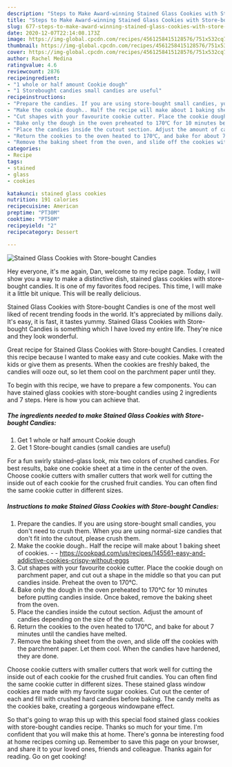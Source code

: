 ```yaml
---
description: "Steps to Make Award-winning Stained Glass Cookies with Store-bought Candies"
title: "Steps to Make Award-winning Stained Glass Cookies with Store-bought Candies"
slug: 677-steps-to-make-award-winning-stained-glass-cookies-with-store-bought-candies
date: 2020-12-07T22:14:08.173Z
image: https://img-global.cpcdn.com/recipes/4561258415128576/751x532cq70/stained-glass-cookies-with-store-bought-candies-recipe-main-photo.jpg
thumbnail: https://img-global.cpcdn.com/recipes/4561258415128576/751x532cq70/stained-glass-cookies-with-store-bought-candies-recipe-main-photo.jpg
cover: https://img-global.cpcdn.com/recipes/4561258415128576/751x532cq70/stained-glass-cookies-with-store-bought-candies-recipe-main-photo.jpg
author: Rachel Medina
ratingvalue: 4.6
reviewcount: 2876
recipeingredient:
- "1 whole or half amount Cookie dough"
- "1 Storebought candies small candies are useful"
recipeinstructions:
- "Prepare the candies. If you are using store-bought small candies, you don&#39;t need to crush them. When you are using normal-size candies that don&#39;t fit into the cutout, please crush them."
- "Make the cookie dough.. Half the recipe will make about 1 baking sheet of cookies.  https://cookpad.com/us/recipes/145561-easy-and-addictive-cookies-crispy-without-eggs"
- "Cut shapes with your favourite cookie cutter. Place the cookie dough on parchment paper, and cut out a shape in the middle so that you can put candies inside. Preheat the oven to 170℃."
- "Bake only the dough in the oven preheated to 170℃ for 10 minutes before putting candies inside. Once baked, remove the baking sheet from the oven."
- "Place the candies inside the cutout section. Adjust the amount of candies depending on the size of the cutout."
- "Return the cookies to the oven heated to 170℃, and bake for about 7 minutes until the candies have melted."
- "Remove the baking sheet from the oven, and slide off the cookies with the parchment paper. Let them cool. When the candies have hardened, they are done."
categories:
- Recipe
tags:
- stained
- glass
- cookies

katakunci: stained glass cookies 
nutrition: 191 calories
recipecuisine: American
preptime: "PT30M"
cooktime: "PT50M"
recipeyield: "2"
recipecategory: Dessert

---
```



![Stained Glass Cookies with Store-bought Candies](https://img-global.cpcdn.com/recipes/4561258415128576/751x532cq70/stained-glass-cookies-with-store-bought-candies-recipe-main-photo.jpg)

Hey everyone, it's me again, Dan, welcome to my recipe page. Today, I will show you a way to make a distinctive dish, stained glass cookies with store-bought candies. It is one of my favorites food recipes. This time, I will make it a little bit unique. This will be really delicious.

Stained Glass Cookies with Store-bought Candies is one of the most well liked of recent trending foods in the world. It's appreciated by millions daily. It's easy, it is fast, it tastes yummy. Stained Glass Cookies with Store-bought Candies is something which I have loved my entire life. They're nice and they look wonderful.

Great recipe for Stained Glass Cookies with Store-bought Candies. I created this recipe because I wanted to make easy and cute cookies. Make with the kids or give them as presents. When the cookies are freshly baked, the candies will ooze out, so let them cool on the parchment paper until they.


To begin with this recipe, we have to prepare a few components. You can have stained glass cookies with store-bought candies using 2 ingredients and 7 steps. Here is how you can achieve that.

<!--inarticleads1-->

##### The ingredients needed to make Stained Glass Cookies with Store-bought Candies:

1. Get 1 whole or half amount Cookie dough
1. Get 1 Store-bought candies (small candies are useful)


For a fun swirly stained-glass look, mix two colors of crushed candies. For best results, bake one cookie sheet at a time in the center of the oven. Choose cookie cutters with smaller cutters that work well for cutting the inside out of each cookie for the crushed fruit candies. You can often find the same cookie cutter in different sizes. 

<!--inarticleads2-->

##### Instructions to make Stained Glass Cookies with Store-bought Candies:

1. Prepare the candies. If you are using store-bought small candies, you don&#39;t need to crush them. When you are using normal-size candies that don&#39;t fit into the cutout, please crush them.
1. Make the cookie dough.. Half the recipe will make about 1 baking sheet of cookies. -  - https://cookpad.com/us/recipes/145561-easy-and-addictive-cookies-crispy-without-eggs
1. Cut shapes with your favourite cookie cutter. Place the cookie dough on parchment paper, and cut out a shape in the middle so that you can put candies inside. Preheat the oven to 170℃.
1. Bake only the dough in the oven preheated to 170℃ for 10 minutes before putting candies inside. Once baked, remove the baking sheet from the oven.
1. Place the candies inside the cutout section. Adjust the amount of candies depending on the size of the cutout.
1. Return the cookies to the oven heated to 170℃, and bake for about 7 minutes until the candies have melted.
1. Remove the baking sheet from the oven, and slide off the cookies with the parchment paper. Let them cool. When the candies have hardened, they are done.


Choose cookie cutters with smaller cutters that work well for cutting the inside out of each cookie for the crushed fruit candies. You can often find the same cookie cutter in different sizes. These stained glass window cookies are made with my favorite sugar cookies. Cut out the center of each and fill with crushed hard candies before baking. The candy melts as the cookies bake, creating a gorgeous windowpane effect. 

So that's going to wrap this up with this special food stained glass cookies with store-bought candies recipe. Thanks so much for your time. I'm confident that you will make this at home. There's gonna be interesting food at home recipes coming up. Remember to save this page on your browser, and share it to your loved ones, friends and colleague. Thanks again for reading. Go on get cooking!
